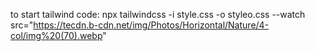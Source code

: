 to start tailwind code:
npx tailwindcss -i style.css -o styleo.css --watch
                  src="https://tecdn.b-cdn.net/img/Photos/Horizontal/Nature/4-col/img%20(70).webp"
